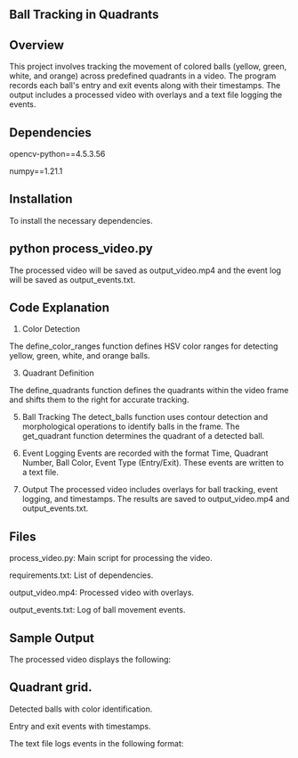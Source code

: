 
Ball Tracking in Quadrants
---
Overview
--
This project involves tracking the movement of colored balls (yellow, green, white, and orange) across predefined quadrants in a video. The program records each ball's entry and exit events along with their timestamps. The output includes a processed video with overlays and a text file logging the events.

Dependencies
---
opencv-python==4.5.3.56

numpy==1.21.1

Installation
---
To install the necessary dependencies.

python process_video.py
---
The processed video will be saved as output_video.mp4 and the event log will be saved as output_events.txt.

Code Explanation
--
1. Color Detection
   
The define_color_ranges function defines HSV color ranges for detecting yellow, green, white, and orange balls.

3. Quadrant Definition
   
The define_quadrants function defines the quadrants within the video frame and shifts them to the right for accurate tracking.

5. Ball Tracking
The detect_balls function uses contour detection and morphological operations to identify balls in the frame. The get_quadrant function determines the quadrant of a detected ball.

6. Event Logging
Events are recorded with the format Time, Quadrant Number, Ball Color, Event Type (Entry/Exit). These events are written to a text file.

7. Output
The processed video includes overlays for ball tracking, event logging, and timestamps. The results are saved to output_video.mp4 and output_events.txt.

Files
---
process_video.py: Main script for processing the video.

requirements.txt: List of dependencies.

output_video.mp4: Processed video with overlays.

output_events.txt: Log of ball movement events.

Sample Output
---
The processed video displays the following:

Quadrant grid.
--

Detected balls with color identification.

Entry and exit events with timestamps.

The text file logs events in the following format:

